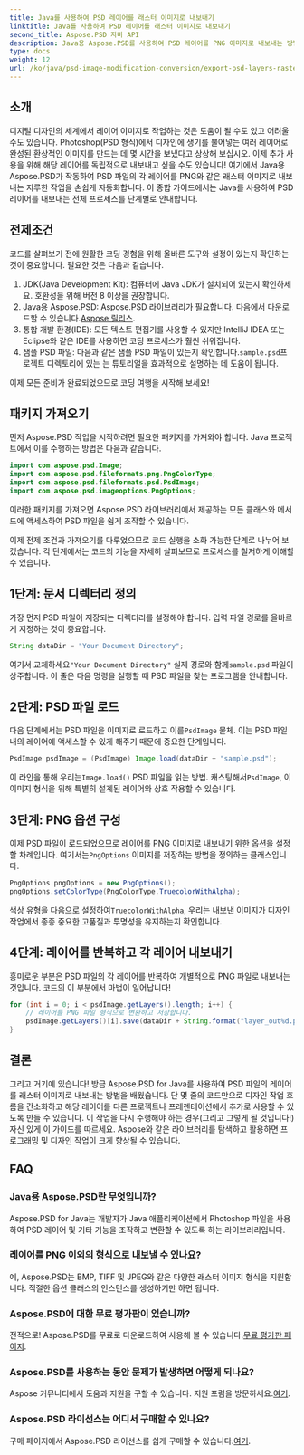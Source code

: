 ```yaml
---
title: Java를 사용하여 PSD 레이어를 래스터 이미지로 내보내기
linktitle: Java를 사용하여 PSD 레이어를 래스터 이미지로 내보내기
second_title: Aspose.PSD 자바 API
description: Java용 Aspose.PSD를 사용하여 PSD 레이어를 PNG 이미지로 내보내는 방법을 알아보세요. 자세한 단계별 튜토리얼을 통해 원활한 파일 조작을 잠금해제하세요.
type: docs
weight: 12
url: /ko/java/psd-image-modification-conversion/export-psd-layers-raster-images/
---
```

## 소개

디지털 디자인의 세계에서 레이어 이미지로 작업하는 것은 도움이 될 수도 있고 어려울 수도 있습니다. Photoshop(PSD 형식)에서 디자인에 생기를 불어넣는 여러 레이어로 완성된 환상적인 이미지를 만드는 데 몇 시간을 보냈다고 상상해 보십시오. 이제 추가 사용을 위해 해당 레이어를 독립적으로 내보내고 싶을 수도 있습니다! 여기에서 Java용 Aspose.PSD가 작동하여 PSD 파일의 각 레이어를 PNG와 같은 래스터 이미지로 내보내는 지루한 작업을 손쉽게 자동화합니다. 이 종합 가이드에서는 Java를 사용하여 PSD 레이어를 내보내는 전체 프로세스를 단계별로 안내합니다.

## 전제조건

코드를 살펴보기 전에 원활한 코딩 경험을 위해 올바른 도구와 설정이 있는지 확인하는 것이 중요합니다. 필요한 것은 다음과 같습니다.

1. JDK(Java Development Kit): 컴퓨터에 Java JDK가 설치되어 있는지 확인하세요. 호환성을 위해 버전 8 이상을 권장합니다.
2.  Java용 Aspose.PSD: Aspose.PSD 라이브러리가 필요합니다. 다음에서 다운로드할 수 있습니다.[Aspose 릴리스](https://releases.aspose.com/psd/java/). 
3. 통합 개발 환경(IDE): 모든 텍스트 편집기를 사용할 수 있지만 IntelliJ IDEA 또는 Eclipse와 같은 IDE를 사용하면 코딩 프로세스가 훨씬 쉬워집니다.
4.  샘플 PSD 파일: 다음과 같은 샘플 PSD 파일이 있는지 확인합니다.`sample.psd`프로젝트 디렉토리에 있는 는 튜토리얼을 효과적으로 설명하는 데 도움이 됩니다.

이제 모든 준비가 완료되었으므로 코딩 여행을 시작해 보세요!

## 패키지 가져오기

먼저 Aspose.PSD 작업을 시작하려면 필요한 패키지를 가져와야 합니다. Java 프로젝트에서 이를 수행하는 방법은 다음과 같습니다.

```java
import com.aspose.psd.Image;
import com.aspose.psd.fileformats.png.PngColorType;
import com.aspose.psd.fileformats.psd.PsdImage;
import com.aspose.psd.imageoptions.PngOptions;
```

이러한 패키지를 가져오면 Aspose.PSD 라이브러리에서 제공하는 모든 클래스와 메서드에 액세스하여 PSD 파일을 쉽게 조작할 수 있습니다.

이제 전제 조건과 가져오기를 다루었으므로 코드 실행을 소화 가능한 단계로 나누어 보겠습니다. 각 단계에서는 코드의 기능을 자세히 살펴보므로 프로세스를 철저하게 이해할 수 있습니다.

## 1단계: 문서 디렉터리 정의

가장 먼저 PSD 파일이 저장되는 디렉터리를 설정해야 합니다. 입력 파일 경로를 올바르게 지정하는 것이 중요합니다.

```java
String dataDir = "Your Document Directory";
```

 여기서 교체하세요`"Your Document Directory"` 실제 경로와 함께`sample.psd` 파일이 상주합니다. 이 줄은 다음 명령을 실행할 때 PSD 파일을 찾는 프로그램을 안내합니다.

## 2단계: PSD 파일 로드

 다음 단계에서는 PSD 파일을 이미지로 로드하고 이를`PsdImage` 물체. 이는 PSD 파일 내의 레이어에 액세스할 수 있게 해주기 때문에 중요한 단계입니다.

```java
PsdImage psdImage = (PsdImage) Image.load(dataDir + "sample.psd");
```

 이 라인을 통해 우리는`Image.load()` PSD 파일을 읽는 방법. 캐스팅해서`PsdImage`, 이 이미지 형식을 위해 특별히 설계된 레이어와 상호 작용할 수 있습니다.

## 3단계: PNG 옵션 구성

이제 PSD 파일이 로드되었으므로 레이어를 PNG 이미지로 내보내기 위한 옵션을 설정할 차례입니다. 여기서는`PngOptions` 이미지를 저장하는 방법을 정의하는 클래스입니다.

```java
PngOptions pngOptions = new PngOptions();
pngOptions.setColorType(PngColorType.TruecolorWithAlpha);
```

 색상 유형을 다음으로 설정하여`TruecolorWithAlpha`, 우리는 내보낸 이미지가 디자인 작업에서 종종 중요한 고품질과 투명성을 유지하는지 확인합니다.

## 4단계: 레이어를 반복하고 각 레이어 내보내기

흥미로운 부분은 PSD 파일의 각 레이어를 반복하여 개별적으로 PNG 파일로 내보내는 것입니다. 코드의 이 부분에서 마법이 일어납니다!

```java
for (int i = 0; i < psdImage.getLayers().length; i++) {
    // 레이어를 PNG 파일 형식으로 변환하고 저장합니다.
    psdImage.getLayers()[i].save(dataDir + String.format("layer_out%d.png", i + 1), pngOptions);
}
```

## 결론

그리고 거기에 있습니다! 방금 Aspose.PSD for Java를 사용하여 PSD 파일의 레이어를 래스터 이미지로 내보내는 방법을 배웠습니다. 단 몇 줄의 코드만으로 디자인 작업 흐름을 간소화하고 해당 레이어를 다른 프로젝트나 프레젠테이션에서 추가로 사용할 수 있도록 만들 수 있습니다. 이 작업을 다시 수행해야 하는 경우(그리고 그렇게 될 것입니다!) 자신 있게 이 가이드를 따르세요. Aspose와 같은 라이브러리를 탐색하고 활용하면 프로그래밍 및 디자인 작업이 크게 향상될 수 있습니다.

## FAQ

### Java용 Aspose.PSD란 무엇입니까?
Aspose.PSD for Java는 개발자가 Java 애플리케이션에서 Photoshop 파일을 사용하여 PSD 레이어 및 기타 기능을 조작하고 변환할 수 있도록 하는 라이브러리입니다.

### 레이어를 PNG 이외의 형식으로 내보낼 수 있나요?
예, Aspose.PSD는 BMP, TIFF 및 JPEG와 같은 다양한 래스터 이미지 형식을 지원합니다. 적절한 옵션 클래스의 인스턴스를 생성하기만 하면 됩니다.

### Aspose.PSD에 대한 무료 평가판이 있습니까?
 전적으로! Aspose.PSD를 무료로 다운로드하여 사용해 볼 수 있습니다.[무료 평가판 페이지](https://releases.aspose.com/).

### Aspose.PSD를 사용하는 동안 문제가 발생하면 어떻게 되나요?
Aspose 커뮤니티에서 도움과 지원을 구할 수 있습니다. 지원 포럼을 방문하세요.[여기](https://forum.aspose.com/c/psd/34).

### Aspose.PSD 라이선스는 어디서 구매할 수 있나요?
 구매 페이지에서 Aspose.PSD 라이선스를 쉽게 구매할 수 있습니다.[여기](https://purchase.aspose.com/buy).